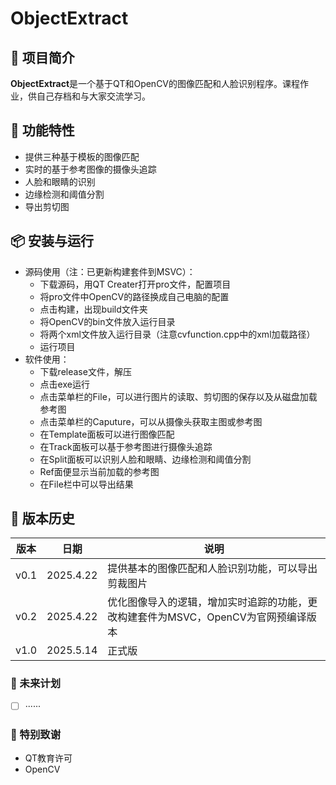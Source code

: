 # ObjectExtract

## 🌟 项目简介

**ObjectExtract**是一个基于QT和OpenCV的图像匹配和人脸识别程序。课程作业，供自己存档和与大家交流学习。

## 🚀 功能特性

- 提供三种基于模板的图像匹配
- 实时的基于参考图像的摄像头追踪
- 人脸和眼睛的识别
- 边缘检测和阈值分割
- 导出剪切图

## 📦 安装与运行

- 源码使用（注：已更新构建套件到MSVC）：
  - 下载源码，用QT Creater打开pro文件，配置项目
  - 将pro文件中OpenCV的路径换成自己电脑的配置
  - 点击构建，出现build文件夹
  - 将OpenCV的bin文件放入运行目录
  - 将两个xml文件放入运行目录（注意cvfunction.cpp中的xml加载路径）
  - 运行项目
- 软件使用：
  - 下载release文件，解压
  - 点击exe运行
  - 点击菜单栏的File，可以进行图片的读取、剪切图的保存以及从磁盘加载参考图
  - 点击菜单栏的Caputure，可以从摄像头获取主图或参考图
  - 在Template面板可以进行图像匹配
  - 在Track面板可以基于参考图进行摄像头追踪
  - 在Split面板可以识别人脸和眼睛、边缘检测和阈值分割
  - Ref面便显示当前加载的参考图
  - 在File栏中可以导出结果

## 📌 版本历史

| 版本 | 日期       | 说明                                 |
| ---- | --------- | ------------------------------------ |
| v0.1 | 2025.4.22 | 提供基本的图像匹配和人脸识别功能，可以导出剪裁图片 |
| v0.2 | 2025.4.22 | 优化图像导入的逻辑，增加实时追踪的功能，更改构建套件为MSVC，OpenCV为官网预编译版本| 
| v1.0 | 2025.5.14 | 正式版 |


### 📅 未来计划
- [ ] ······

### 📝 特别致谢

- QT教育许可
- OpenCV
